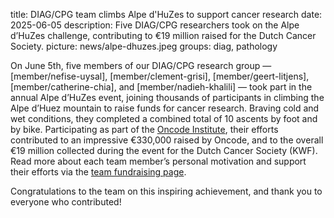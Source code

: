 title: DIAG/CPG team climbs Alpe d'HuZes to support cancer research
date: 2025-06-05
description: Five DIAG/CPG researchers took on the Alpe d’HuZes challenge, contributing to €19 million raised for the Dutch Cancer Society.
picture: news/alpe-dhuzes.jpeg
groups: diag, pathology

On June 5th, five members of our DIAG/CPG research group — [member/nefise-uysal], [member/clement-grisi], [member/geert-litjens], [member/catherine-chia], and [member/nadieh-khalili] — took part in the annual Alpe d’HuZes event, joining thousands of participants in climbing the Alpe d’Huez mountain to raise funds for cancer research.
Braving cold and wet conditions, they completed a combined total of 10 ascents by foot and by bike. Participating as part of the [Oncode Institute](https://oncodeinstitute.nl/news/oncode-institute-joins-alpe-dhuzes-with-18-teams-to-support-cancer-research), their efforts contributed to an impressive €330,000 raised by Oncode, and to the overall €19 million collected during the event for the Dutch Cancer Society (KWF).
Read more about each team member’s personal motivation and support their efforts via the [team fundraising page](https://www.opgevenisgeenoptie.nl/fundraisers/oncode9).

Congratulations to the team on this inspiring achievement, and thank you to everyone who contributed!
